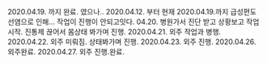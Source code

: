 2020.04.19. 까지 완료.
였으나..
2020.04.12. 부터 현재 2020.04.19.까지 급성편도선염으로 인해... 작업이 진행이 안되고잇다.
04.20. 병원가서 진단 받고 상황보고 작업시작. 진통제 끊어서 몸상태 봐가며 진행.
2020.04.21. 외주 작업과 병행.
2020.04.22. 외주 미뤄짐. 상태봐가며 진행.
2020.04.23. 외주 진행.
2020.04.26. 외주완료.
2020.04.27. 외주 진행.완료.
